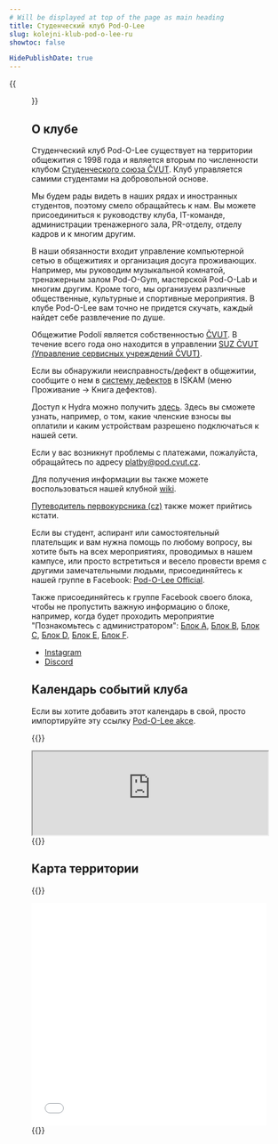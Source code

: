 ```yaml
---
# Will be displayed at top of the page as main heading
title: Студенческий клуб Pod-O-Lee
slug: kolejni-klub-pod-o-lee-ru
showtoc: false

HidePublishDate: true
---
```


{{<figure src="images/panorama.jpg" alt="Panorama" loading=eager imgop="rt_fit">}}

## О клубе

Студенческий клуб Pod-O-Lee существует на территории общежития с 1998 года и является вторым по численности клубом [Студенческого союза ČVUT](https://su.cvut.cz/). Клуб управляется самими студентами на добровольной основе.

Мы будем рады видеть в наших рядах и иностранных студентов, поэтому смело обращайтесь к нам. Вы можете присоединиться к руководству клуба, IT-команде, администрации тренажерного зала, PR-отделу, отделу кадров и к многим другим.

В наши обязанности входит управление компьютерной сетью в общежитиях и организация досуга проживающих. Например, мы руководим музыкальной комнатой, тренажерным залом Pod-O-Gym, мастерской Pod-O-Lab и многим другим. Кроме того, мы организуем различные общественные, культурные и спортивные мероприятия. В клубе Pod-O-Lee вам точно не придется скучать, каждый найдет себе развлечение по душе.

Общежитие Podolí является собственностью [ČVUT](https://cvut.cz/). В течение всего года оно находится в управлении [SUZ ČVUT (Управление сервисных учреждений ČVUT)](https://www.suz.cvut.cz/cz/dlouhodobe-ubytovani/koleje-podoli).

Если вы обнаружили неисправность/дефект в общежитии, сообщите о нем в [систему дефектов](https://web.suz.cvut.cz/KnihaZavad) в ISKAM (меню Проживание -> Книга дефектов).

Доступ к Hydra можно получить [здесь](https://hydra.pod.cvut.cz/). Здесь вы сможете узнать, например, о том, какие членские взносы вы оплатили и каким устройствам разрешено подключаться к нашей сети.

Если у вас возникнут проблемы с платежами, пожалуйста, обращайтесь по адресу <platby@pod.cvut.cz>.

Для получения информации вы также можете воспользоваться нашей клубной [wiki](https://wiki.pod.cvut.cz/).

[Путеводитель первокурсника (cz)](AP_CZ.pdf) также может прийтись кстати.

Если вы студент, аспирант или самостоятельный плательщик и вам нужна помощь по любому вопросу, вы хотите быть на всех мероприятиях, проводимых в нашем кампусе, или просто встретиться и весело провести время с другими замечательными людьми, присоединяйтесь к нашей группе в Facebook: [Pod-O-Lee Official](https://www.facebook.com/groups/klub.Podolee/).

Также присоединяйтесь к группе Facebook своего блока, чтобы не пропустить важную информацию о блоке, например, когда будет проходить мероприятие "Познакомьтесь с администратором": [Блок A](http://www.facebook.com/groups/A.Podolee/), [Блок B](http://www.facebook.com/groups/B.Podolee/), [Блок C](http://www.facebook.com/groups/C.Podolee/), [Блок D](http://www.facebook.com/groups/D.Podolee/), [Блок E](https://www.facebook.com/groups/E.Podolee/), [Блок F](http://www.facebook.com/groups/F.Podolee/).

- [Instagram](https://www.instagram.com/pod_o_lee/)
- [Discord](https://discord.gg/bSP7qnZY5y)

## Календарь событий клуба

Если вы хотите добавить этот календарь в свой, просто импортируйте эту ссылку [Pod-O-Lee akce](https://cloud.pod.cvut.cz/remote.php/dav/public-calendars/666q8eA7DaPq6K6e?export).

{{<rawhtml>}}
<iframe id="pod-events-calendar" loading="lazy" width="100%" allowfullscreen=true src="https://cloud.pod.cvut.cz/index.php/apps/calendar/embed/666q8eA7DaPq6K6e"></iframe>
{{</rawhtml>}}

## Карта территории

{{<rawhtml>}}
<iframe loading="lazy" width="100%" height="400px" frameborder="0" allowfullscreen=true src="//umap.openstreetmap.fr/en/map/mapa-arealu-koleji-podoli_580764?scaleControl=false&miniMap=false&scrollWheelZoom=false&zoomControl=true&allowEdit=false&moreControl=true&searchControl=null&tilelayersControl=null&embedControl=null&datalayersControl=true&onLoadPanel=undefined&captionBar=false"></iframe>
{{</rawhtml>}}
